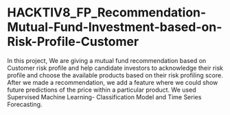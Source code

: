 # HACKTIV8_FP_Recommendation-Mutual-Fund-Investment-based-on-Risk-Profile-Customer

In this project, We are giving a mutual fund recommendation based on Customer risk profile and help candidate investors to acknowledge their risk profile 
and choose the available products based on their risk profiling score. After we made a recommendation, we add a feature where we could show future predictions of the price within a particular product. 
We used Supervised Machine Learning- Classification Model and Time Series Forecasting.  

